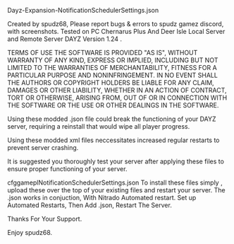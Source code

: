 Dayz-Expansion-NotificationSchedulerSettings.json

Created by spudz68, Please report bugs & errors to spudz gamez discord, with screenshots. Tested on PC Chernarus Plus And Deer Isle Local Server and Remote Server DAYZ Version 1.24 .

TERMS OF USE THE SOFTWARE IS PROVIDED "AS IS", WITHOUT WARRANTY OF ANY KIND, EXPRESS OR IMPLIED, INCLUDING BUT NOT LIMITED TO THE WARRANTIES OF MERCHANTABILITY, FITNESS FOR A PARTICULAR PURPOSE AND NONINFRINGEMENT. IN NO EVENT SHALL THE AUTHORS OR COPYRIGHT HOLDERS BE LIABLE FOR ANY CLAIM, DAMAGES OR OTHER LIABILITY, WHETHER IN AN ACTION OF CONTRACT, TORT OR OTHERWISE, ARISING FROM, OUT OF OR IN CONNECTION WITH THE SOFTWARE OR THE USE OR OTHER DEALINGS IN THE SOFTWARE.

Using these modded .json file could break the functioning of your DAYZ server, requiring a reinstall that would wipe all player progress.

Using these modded xml files neccessitates increased regular restarts to prevent server crashing.

It is suggested you thoroughly test your server after applying these files to ensure proper functioning of your server.

cfggameplNotificationSchedulerSettings.json
  To install these files simply , upload these over the top of your existing files and restart your server.
The .json works in conjuction, With Nitrado Automated restart. Set up Automated Restarts, Then Add .json, Restart The Server.

Thanks For Your Support.

Enjoy spudz68.
